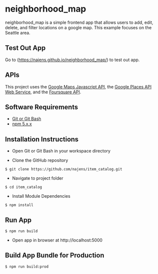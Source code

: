 # neighborhood_map
neighborhood_map is a simple frontend app that allows users to add, edit, delete, and filter locations on a google map. This example focuses on the Seattle area.

## Test Out App
Go to (https://najens.github.io/neighborhood_map/) to test out app.

## APIs
This project uses the [Google Maps Javascript API](https://developers.google.com/maps/documentation/javascript/), the [Google Places API Web Service](https://developers.google.com/places/web-service/), and the [Foursquare API](https://developer.foursquare.com/).

## Software Requirements
- [Git or Git Bash](https://git-scm.com/downloads)
- [npm 5.x.x](https://nodejs.org/en/download/)

## Installation Instructions
- Open Git or Git Bash in your workspace directory

- Clone the GitHub repository
```
$ git clone https://github.com/najens/item_catalog.git
```

- Navigate to project folder
```
$ cd item_catalog
```

- Install Module Dependencies
```
$ npm install
```

## Run App
```
$ npm run build
```
- Open app in browser at http://localhost:5000

## Build App Bundle for Production
```
$ npm run build:prod
```
